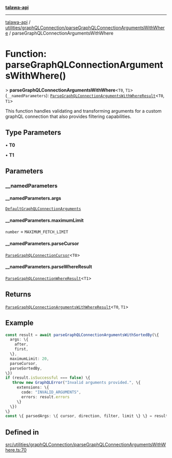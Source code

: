 [**talawa-api**](../../../../README.md)

***

[talawa-api](../../../../modules.md) / [utilities/graphQLConnection/parseGraphQLConnectionArgumentsWithWhere](../README.md) / parseGraphQLConnectionArgumentsWithWhere

# Function: parseGraphQLConnectionArgumentsWithWhere()

\> **parseGraphQLConnectionArgumentsWithWhere**\<`T0`, `T1`\>(`__namedParameters`): [`ParseGraphQLConnectionArgumentsWithWhereResult`](../type-aliases/ParseGraphQLConnectionArgumentsWithWhereResult.md)\<`T0`, `T1`\>

This function handles validating and transforming arguments for a custom graphQL connection
that also provides filtering capabilities.

## Type Parameters

• **T0**

• **T1**

## Parameters

### \_\_namedParameters

#### __namedParameters.args

[`DefaultGraphQLConnectionArguments`](../../type-aliases/DefaultGraphQLConnectionArguments.md)

#### __namedParameters.maximumLimit

`number` = `MAXIMUM_FETCH_LIMIT`

#### __namedParameters.parseCursor

[`ParseGraphQLConnectionCursor`](../../parseGraphQLConnectionArguments/type-aliases/ParseGraphQLConnectionCursor.md)\<`T0`\>

#### __namedParameters.parseWhereResult

[`ParseGraphQLConnectionWhereResult`](../type-aliases/ParseGraphQLConnectionWhereResult.md)\<`T1`\>

## Returns

[`ParseGraphQLConnectionArgumentsWithWhereResult`](../type-aliases/ParseGraphQLConnectionArgumentsWithWhereResult.md)\<`T0`, `T1`\>

## Example

```ts
const result = await parseGraphQLConnectionArgumentsWithSortedBy(\{
  args: \{
    after,
    first,
  \},
  maximumLimit: 20,
  parseCursor,
  parseSortedBy,
\})
if (result.isSuccessful === false) \{
   throw new GraphQLError("Invalid arguments provided.", \{
     extensions: \{
       code: "INVALID_ARGUMENTS",
       errors: result.errors
     \}
  \})
\}
const \{ parsedArgs: \{ cursor, direction, filter, limit \} \} = result;
```

## Defined in

[src/utilities/graphQLConnection/parseGraphQLConnectionArgumentsWithWhere.ts:70](https://github.com/PalisadoesFoundation/talawa-api/blob/832d310bae30bd8cb45fb1b44f62dd776dccc52f/src/utilities/graphQLConnection/parseGraphQLConnectionArgumentsWithWhere.ts#L70)
